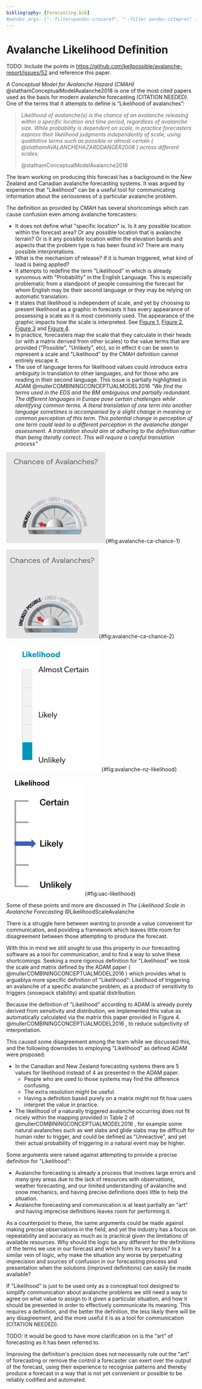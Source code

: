 ```yaml
---
bibliography: [Forecasting.bib]
#pandoc_args: ["--filter=pandoc-crossref", "--filter pandoc-citeproc" ]
---
```


# Avalanche Likelihood Definition

TODO: Include the points in https://github.com/kellpossible/avalanche-report/issues/52 and reference this paper.

*A Conceptual Model for Avalanche Hazard (CMAH)* @stathamConceptualModelAvalanche2018 is one of the most cited papers used as the basis for modern avalanche forecasting (CITATION NEEDED). One of the terms that it attempts to define is “Likelihood of avalanches”:

> *Likelihood of avalanche(s) is the chance of an avalanche releasing within a specific location and time period, regardless of avalanche size. While probability is dependent on scale, in practice forecasters express their likelihood judgments independently of scale, using qualitative terms such as possible or almost certain ( @stathamAVALANCHEHAZARDDANGER2008 ) across different scales.* 
>
> @stathamConceptualModelAvalanche2018

The team working on producing this forecast has a background in the New Zealand and Canadian avalanche forecasting systems. It was argued by experience that "Likelihood" can be a useful tool for communicating information about the seriousness of a particular avalanche problem.

The definition as provided by CMAH has several shortcomings which can cause confusion even among avalanche forecasters:

* It does not define what "specific location" is. Is it any possible location within the forecast area? Or any possible location that is avalanche terrain? Or is it any possible location within the elevation bands and aspects that the problem type is has been found in? There are many possible interpretations.
* What is the mechanism of release? If it is human triggered, what kind of load is being applied?
* It attempts to redefine the term "Likelihood" in which is already synomous with "Probability" in the English Language. This is especially problematic from a standpoint of people consuming the forecast for whom English may be their second language or they may be relying on automatic translation.
* It states that likelihood is independent of scale, and yet by choosing to present likelihood as a graphic in forecasts it has every appearance of possessing a scale as it is most commonly used. The appearance of the graphic impacts how the scale is interpreted. See [Figure 1](#fig:avalanche-ca-chance-1), [Figure 2](#fig:avalanche-ca-chance-2), [Figure 3](#fig:avalanche-nz-likelihood) and [Figure 4](#fig:uac-likelihood).
* In practice, forecasters map the scale that they calculate in their heads (or with a matrix derived from other scales) to the value terms that are provided ("Possible", "Unlikely", etc), so in effect it can be seen to represent a scale and "Likelihood" by the CMAH definition cannot entirely escape it.
* The use of language terms for likelihood values could introduce extra ambiguity in translation to other languages, and for those who are reading in their second language. This issue is partially highlighted in ADAM @mullerCOMBININGCONCEPTUALMODEL2016 *"We find the terms used in the EDS and the BM ambiguous and partially redundant. The different languages in Europe pose certain challenges while identifying common terms. A literal translation of one term into another language sometimes is accompanied by a slight change in meaning or common perception of this term. This potential change in perception of one term could lead to a
different perception in the avalanche danger assessment. A translation should aim at adhering to the definition rather than being literally correct. This will require a careful translation process"*

![Figure 1: Chance - avalanche.ca](avalanche-ca-chance-1.png){#fig:avalanche-ca-chance-1}

![Figure 2: Chance - avalanche.ca](avalanche-ca-chance-2.png){#fig:avalanche-ca-chance-2}

![Figure 3: Likelihood - avalanche.nz](avalanche-nz-likelihood.png){#fig:avalanche-nz-likelihood}

![Figure 4: Likelihood - utahavalanchecenter.org](uac-likelihood.png){#fig:uac-likelihood}

Some of these points and more are discussed in *The Likelihood Scale in Avalanche Forecasting* @LikelihoodScaleAvalanche

There is a struggle here between wanting to provide a value convenient for communication, and poviding a framework which leaves little room for disagreement between those attempting to produce the forecast.


With this in mind we still sought to use this property in our forecasting software as a tool for communication, and to find a way to solve these shortcomings. Seeking a more rigorous definition for "Likelihood" we took the scale and matrix defined by the ADAM paper  ( @mullerCOMBININGCONCEPTUALMODEL2016 ) which provides what is arguablya more specific definition of "Likelihood": Likelihood of triggering an avalanche of a specific avalanche problem, as a product of sensitivity to triggers (snowpack stability) and spatial distribution.

Because the definition of "Likelihood" according to ADAM is already purely derived from sensitivity and distribution, we implemented this value as automatically calculated via the matrix this paper provided in Figure 4. @mullerCOMBININGCONCEPTUALMODEL2016 , to reduce subjectivity of interpretation.

This caused some disagreement among the team while we discussed this, and the following downsides to employing "Likelihood" as defined ADAM were proposed:

* In the Canadian and New Zealand forecasting systems there are 5 values for likelihood instead of 4 as presented in the ADAM paper.
  * People who are used to those systems may find the difference confusing.
  * The extra resolution might be useful.
  * Having a definition based purely on a matrix might not fit how users interpret the value in practice.
* The likelihood of a naturally triggered avalanche occurring does not fit nicely within the mapping provided in Table 2 of @mullerCOMBININGCONCEPTUALMODEL2016 , for example some natural avalanches such as wet slabs and glide slabs may be difficult for human rider to trigger, and could be defined as "Unreactive", and yet their actual probability of triggering in a natural event may be higher.

Some arguments were raised against attempting to provide a precise definition for "Likelihood":

* Avalanche forecasting is already a process that involves large errors and many grey areas due to the lack of resources with observations, weather forecasting, and our limited understanding of avalanche and snow mechanics, and having precise definitions does little to help the situation. 
* Avalanche forecasting and communication is at least partially an "art" and having imprecise definitions leaves room for performing it.

As a counterpoint to these, the same arguments could be made against making precise observations in the field, and yet the industry has a focus on repeatability and accuracy as much as is practical given the limitations of available resources. Why should the logic be any different for the definitions of the terms we use in our forecast and which form its very basis? In a similar vein of logic, why make the situation any worse by perpetuating imprecision and sources of confusion in our forecasting process and presentation when the solutions (improved definitions) can easily be made available?

If "Likelihood" is just to be used only as a conceptual tool designed to simplify communication about avalanche problems we still need a way to agree on what value to assign to it given a particular situation, and how it should be presented in order to effectively communicate its meaning. This requires a definition, and the better the definition, the less likely there will be any disagreement, and the more useful it is as a tool for communication (CITATION NEEDED).

TODO: It would be good to have more clarification on is the "art" of forecasting as it has been referred to.

Improving the definition's precision does not necessarily rule out the "art" of forecasting or remove the control a forecaster can exert over the output of the forecast, using their experience to recognise patterns and thereby produce a forecast in a way that is not yet convenient or possible to be reliably codified and automated.
